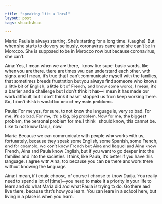 ```yaml
---

title: "speaking like a local"
layout: post
tags: shuaibshuai
    
---
```


María: Paula is always starting. She’s starting for a long time. (Laughs). But when she starts to do very seriously, coronavirus came and she can’t be in Morocco. She is supposed to be in Morocco now but because coronavirus, she can’t. 

Aina: Yes, I mean when we are there, I know like super basic words, like when you are there, there are times you can understand each other, with signs, and I mean, it’s true that I can’t communicate myself with the families, that sometimes breeds frustration but you always find someone who knows a little bit of English, a little bit of French, and know some words, I mean, it’s a barrier and a challenge but I don’t think it has—I mean it has made our work difficult, but I don’t think it hasn’t stopped us from keep working there. So, I don’t think it would be one of my main problems. 

Paula: For me yes, for sure, to not know the language is, very so bad. For me, it’s so bad. For me, it’s a big, big problem. Now for me, the biggest problem, the personal problem for me. I think I should know, this cannot be. Like to not know Darija, now.

María: Because we can communicate with people who works with us, fortunately, because they speak some English, some Spanish, some French, and for example, we don’t know French but Aina and Raquel and Aina know French, Aina and Paula know English, but if you want to go deeper into the families and into the societies, I think, like Paula, it’s better if you have this language. I agree with Aina, too because you can be there and work there without knowing the language.

Aina: I mean, if I could choose, of course I choose to know Darija. You really need to spend a lot of [time]—you need to make it a priority in your life to learn and do what María did and what Paula is trying to do. Go there and live there, because that’s how you learn. You can learn in a school here, but living in a place is when you learn. 
